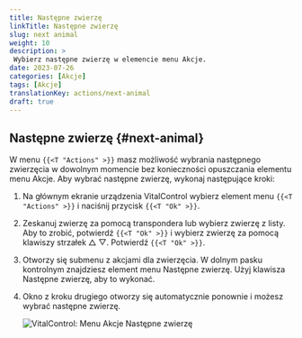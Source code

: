 ```yaml
---
title: Następne zwierzę
linkTitle: Następne zwierzę
slug: next animal
weight: 10
description: >
 Wybierz następne zwierzę w elemencie menu Akcje.
date: 2023-07-26
categories: [Akcje]
tags: [Akcje]
translationKey: actions/next-animal
draft: true
---
```

## Następne zwierzę {#next-animal}

W menu `{{<T "Actions" >}}` masz możliwość wybrania następnego zwierzęcia w dowolnym momencie bez konieczności opuszczania elementu menu Akcje. Aby wybrać następne zwierzę, wykonaj następujące kroki:

1. Na głównym ekranie urządzenia VitalControl wybierz element menu `{{<T "Actions" >}}` i naciśnij przycisk `{{<T "Ok" >}}`.

2. Zeskanuj zwierzę za pomocą transpondera lub wybierz zwierzę z listy. Aby to zrobić, potwierdź `{{<T "Ok" >}}` i wybierz zwierzę za pomocą klawiszy strzałek △ ▽. Potwierdź `{{<T "Ok" >}}`.

3. Otworzy się submenu z akcjami dla zwierzęcia. W dolnym pasku kontrolnym znajdziesz element menu Następne zwierzę. Użyj klawisza Następne zwierzę, aby to wykonać.

4. Okno z kroku drugiego otworzy się automatycznie ponownie i możesz wybrać następne zwierzę.

    ![VitalControl: Menu Akcje Następne zwierzę](../images/nextanimal.png "Wybierz następne zwierzę")
    
